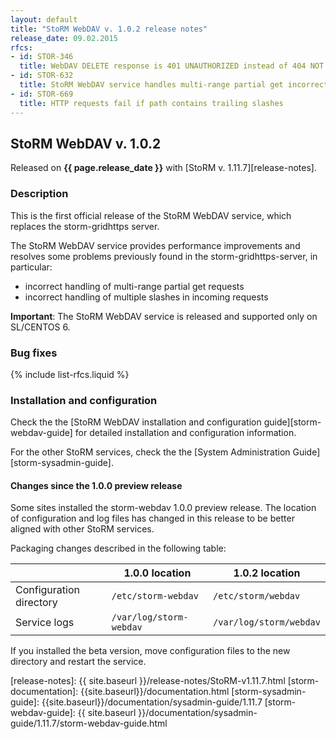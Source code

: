 ```yaml
---
layout: default
title: "StoRM WebDAV v. 1.0.2 release notes"
release_date: 09.02.2015
rfcs:
- id: STOR-346
  title: WebDAV DELETE response is 401 UNAUTHORIZED instead of 404 NOT EXISTS for authorized users on nonexistent resources
- id: STOR-632
  title: StoRM WebDAV service handles multi-range partial get incorrectly
- id: STOR-669
  title: HTTP requests fail if path contains trailing slashes
---
```


## StoRM WebDAV v. 1.0.2

Released on **{{ page.release_date }}** with [StoRM v. 1.11.7][release-notes].

### Description

This is the first official release of the StoRM WebDAV service, which replaces
the storm-gridhttps server.

The StoRM WebDAV service provides performance improvements and resolves some
problems previously found in the storm-gridhttps-server, in particular:

- incorrect handling of multi-range partial get requests
- incorrect handling of multiple slashes in incoming requests

**Important**: The StoRM WebDAV service is released and supported only on
SL/CENTOS 6.

### Bug fixes

{% include list-rfcs.liquid %}

### Installation and configuration

Check the the [StoRM WebDAV installation and configuration guide][storm-webdav-guide]
for detailed installation and configuration information.

For the other StoRM services, check the the [System Administration
Guide][storm-sysadmin-guide].

#### Changes since the 1.0.0 preview release

Some sites installed the storm-webdav 1.0.0 preview release. The location of
configuration and log files has changed in this release to be better aligned
with other StoRM services.

Packaging changes described in the following table:

|  | 1.0.0 location | 1.0.2 location |
-------|----------------|----------------|
| Configuration directory | `/etc/storm-webdav` | `/etc/storm/webdav` |
| Service logs | `/var/log/storm-webdav` | `/var/log/storm/webdav` |

If you installed the beta version, move configuration files to the new
directory and restart the service.

[release-notes]: {{ site.baseurl }}/release-notes/StoRM-v1.11.7.html
[storm-documentation]: {{site.baseurl}}/documentation.html
[storm-sysadmin-guide]: {{site.baseurl}}/documentation/sysadmin-guide/1.11.7
[storm-webdav-guide]: {{ site.baseurl }}/documentation/sysadmin-guide/1.11.7/storm-webdav-guide.html
